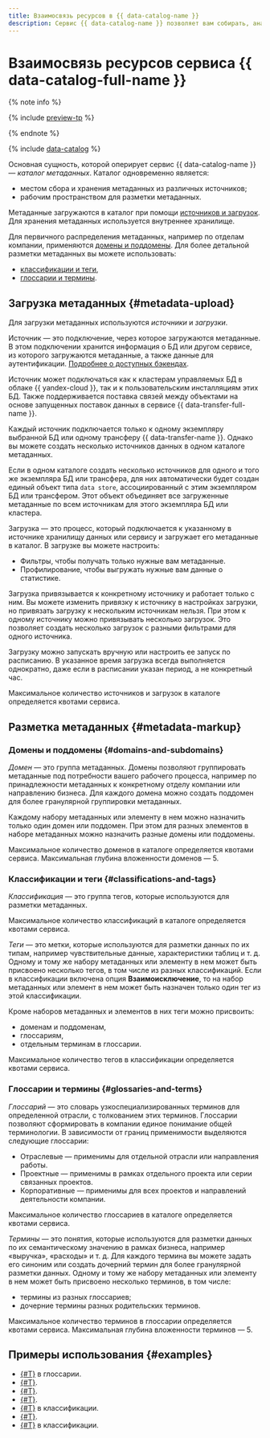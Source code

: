 ```yaml
---
title: Взаимосвязь ресурсов в {{ data-catalog-name }}
description: Сервис {{ data-catalog-name }} позволяет вам собирать, анализировать и размечать метаданные из различных источников. Вы можете загружать структурные метаданные, например список таблиц в кластере управляемых баз данных, их схемы и связи между таблицами. Основная сущность, которой оперирует сервис {{ data-catalog-name }} — каталог метаданных. Каталог одновременно является местом хранения метаданных и рабочим пространством для их разметки.
---
```


# Взаимосвязь ресурсов сервиса {{ data-catalog-full-name }}

{% note info %}

{% include [preview-tp](../../_includes/preview-tp.md) %}

{% endnote %}

{% include [data-catalog](../../_includes/metadata-hub/data-catalog-definition.md) %}

Основная сущность, которой оперирует сервис {{ data-catalog-name }} — _каталог метаданных_. Каталог одновременно является:

* местом сбора и хранения метаданных из различных источников;
* рабочим пространством для разметки метаданных. 

Метаданные загружаются в каталог при помощи [источников и загрузок](#metadata-upload). Для хранения метаданных используется внутреннее хранилище.

Для первичного распределения метаданных, например по отделам компании, применяются [домены и поддомены](#domains-and-subdomains). Для более детальной разметки метаданных вы можете использовать:

* [классификации и теги](#classifications-and-tags),
* [глоссарии и термины](#glossaries-and-terms).

## Загрузка метаданных {#metadata-upload}

Для загрузки метаданных используются _источники_ и _загрузки_.

Источник — это подключение, через которое загружаются метаданные. В этом подключении хранится информация о БД или другом сервисе, из которого загружаются метаданные, а также данные для аутентификации. [Подробнее о доступных бэкендах](../operations/data-catalog/create-source.md).

Источник может подключаться как к кластерам управляемых БД в облаке {{ yandex-cloud }}, так и к пользовательским инсталляциям этих БД. Также поддерживается поставка связей между объектами на основе запущенных поставок данных в сервисе {{ data-transfer-full-name }}.

Каждый источник подключается только к одному экземпляру выбранной БД или одному трансферу {{ data-transfer-name }}. Однако вы можете создать несколько источников данных в одном каталоге метаданных. 

Если в одном каталоге создать несколько источников для одного и того же экземпляра БД или трансфера, для них автоматически будет создан единый объект типа `data store`, ассоциированный с этим экземпляром БД или трансфером. Этот объект объединяет все загруженные метаданные по всем источникам для этого экземпляра БД или кластера.

Загрузка — это процесс, который подключается к указанному в источнике хранилищу данных или сервису и загружает его метаданные в каталог. В загрузке вы можете настроить:

* Фильтры, чтобы получать только нужные вам метаданные.
* Профилирование, чтобы выгружать нужные вам данные о статистике.

Загрузка привязывается к конкретному источнику и работает только с ним. Вы можете изменить привязку к источнику в настройках загрузки, но привязать загрузку к нескольким источникам нельзя. При этом к одному источнику можно привязывать несколько загрузок. Это позволяет создать несколько загрузок с разными фильтрами для одного источника.

Загрузку можно запускать вручную или настроить ее запуск по расписанию. В указанное время загрузка всегда выполняется однократно, даже если в расписании указан период, а не конкретный час.

Максимальное количество источников и загрузок в каталоге определяется квотами сервиса.

## Разметка метаданных {#metadata-markup}

### Домены и поддомены {#domains-and-subdomains}

_Домен_ — это группа метаданных. Домены позволяют группировать метаданные под потребности вашего рабочего процесса, например по принадлежности метаданных к конкретному отделу компании или направлению бизнеса. Для каждого домена можно создать поддомен для более гранулярной группировки метаданных.

Каждому набору метаданных или элементу в нем можно назначить только один домен или поддомен. При этом для разных элементов в наборе метаданных можно назначить разные домены или поддомены.

Максимальное количество доменов в каталоге определяется квотами сервиса. Максимальная глубина вложенности доменов — 5.

### Классификации и теги {#classifications-and-tags}

_Классификация_ — это группа тегов, которые используются для разметки метаданных.

Максимальное количество классификаций в каталоге определяется квотами сервиса.

_Теги_ — это метки, которые используются для разметки данных по их типам, например чувствительные данные, характеристики таблиц и т. д. Одному и тому же набору метаданных или элементу в нем может быть присвоено несколько тегов, в том числе из разных классификаций. Если в классификации включена опция **Взаимоисключение**, то на набор метаданных или элемент в нем может быть назначен только один тег из этой классификации.

Кроме наборов метаданных и элементов в них теги можно присвоить:

* доменам и поддоменам,
* глоссариям,
* отдельным терминам в глоссарии.

Максимальное количество тегов в классификации определяется квотами сервиса. 

### Глоссарии и термины {#glossaries-and-terms}

_Глоссарий_ — это словарь узкоспециализированных терминов для определенной отрасли, с толкованием этих терминов. Глоссарии позволяют сформировать в компании единое понимание общей терминологии. В зависимости от границ применимости выделяются следующие глоссарии:

* Отраслевые — применимы для отдельной отрасли или направления работы.
* Проектные — применимы в рамках отдельного проекта или серии связанных проектов.
* Корпоративные — применимы для всех проектов и направлений деятельности компании.

Максимальное количество глоссариев в каталоге определяется квотами сервиса.

_Термины_ — это понятия, которые используются для разметки данных по их семантическому значению в рамках бизнеса, например «выручка», «расходы» и т. д. Для каждого термина вы можете задать его синоним или создать дочерний термин для более гранулярной разметки данных. Одному и тому же набору метаданных или элементу в нем может быть присвоено несколько терминов, в том числе:

* термины из разных глоссариев;
* дочерние термины разных родительских терминов.

Максимальное количество терминов в глоссарии определяется квотами сервиса. Максимальная глубина вложенности терминов — 5.

## Примеры использования {#examples}

* [{#T}](../operations/data-catalog/create-term.md) в глоссарии.
* [{#T}](../operations/data-catalog/create-term-child.md).
* [{#T}](../operations/data-catalog/update-glossary.md).
* [{#T}](../operations/data-catalog/update-term.md).
* [{#T}](../operations/data-catalog/create-tag.md) в классификации.
* [{#T}](../operations/data-catalog/update-classification.md).
* [{#T}](../operations/data-catalog/update-tag.md) в классификации.